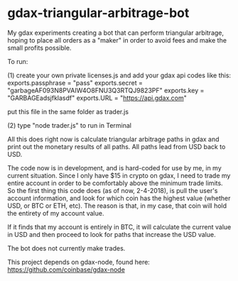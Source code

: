 # gdax-triangular-arbitrage-bot
My gdax experiments creating a bot that can perform triangular arbitrage, hoping to place all orders as a "maker" in order to avoid fees and make the small profits possible.

To run:

(1) create your own private licenses.js and add your gdax api codes like this:
exports.passphrase = "pass"
exports.secret = "garbageAF093N8PVAIW4O8FNU3Q3RTQJ9823PF"
exports.key = "GARBAGEadsjfklasdf"
exports.URL = "https://api.gdax.com"

put this file in the same folder as trader.js

(2) type "node trader.js" to run in Terminal

All this does right now is calculate triangular arbitrage paths in gdax and print out the monetary results of all paths. All paths lead from USD back to USD. 

The code now is in development, and is hard-coded for use by me, in my current situation. Since I only have $15 in crypto on gdax, I need to trade my entire account in order to be comfortably above the minimum trade limits. So the first thing this code does (as of now, 2-4-2018), is pull the user's account information, and look for which coin has the highest value (whether USD, or BTC or ETH, etc). The reason is that, in my case, that coin will hold the entirety of my account value.

If it finds that my account is entirely in BTC, it will calculate the current value in USD and then proceed to look for paths that increase the USD value.

The bot does not currently make trades.




This project depends on gdax-node, found here: https://github.com/coinbase/gdax-node